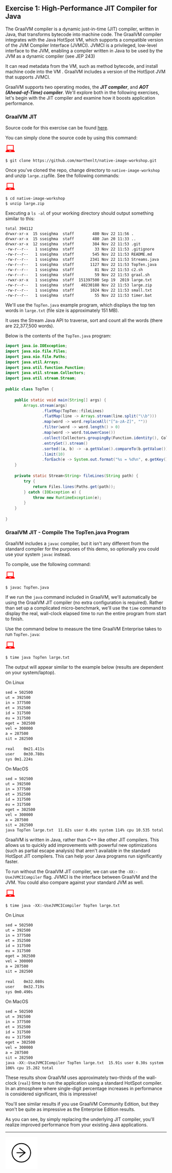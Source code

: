 ## Exercise 1: High-Performance JIT Compiler for Java


The GraalVM compiler is a dynamic just-in-time (JIT) compiler, written in Java, that transforms bytecode into machine code. The GraalVM compiler integrates with the Java HotSpot VM, which supports a compatible version of the JVM Compiler Interface (JVMCI). JVMCI is a privileged, low-level interface to the JVM, enabling a compiler written in Java to be used by the JVM as a dynamic compiler (see JEP 243)

It can read metadata from the VM, such as method bytecode, and install machine code into the VM . GraalVM includes a version of the HotSpot JVM that supports JVMCI.

GraalVM supports two operating modes, the _**JIT compiler**_, and _**AOT (Ahead-of-Time) compiler**_.  We'll explore both in the following exercises, let's begin with the JIT compiler and examine how it boosts application performance.

### GraalVM JIT

Source code for this exercise can be found [here](https://github.com/marthenlt/native-image-workshop).

You can simply clone the source code by using this command:

![user input](../images/userinput.png)

```
$ git clone https://github.com/marthenlt/native-image-workshop.git
```

Once you've cloned the repo, change directory to `native-image-workshop` and unzip `large.zip`file. See the following commands:

![user input](../images/userinput.png)

```
$ cd native-image-workshop
$ unzip large.zip
```

Executing a `ls -al` of your working directory should output something similar to this:

```
total 394112
drwxr-xr-x  15 sseighma  staff        480 Nov 22 11:56 .
drwxr-xr-x  15 sseighma  staff        480 Jan 20 11:33 ..
drwxr-xr-x  12 sseighma  staff        384 Nov 22 11:53 .git
-rw-r--r--   1 sseighma  staff         33 Nov 22 11:53 .gitignore
-rw-r--r--   1 sseighma  staff        545 Nov 22 11:53 README.md
-rw-r--r--   1 sseighma  staff       2341 Nov 22 11:53 Streams.java
-rw-r--r--   1 sseighma  staff       1127 Nov 22 11:53 TopTen.java
-rw-r--r--   1 sseighma  staff         81 Nov 22 11:53 c2.sh
-rw-r--r--   1 sseighma  staff         59 Nov 22 11:53 graal.sh
-rwxr-xr-x   1 sseighma  staff  151397500 Sep 19  2019 large.txt
-rw-r--r--   1 sseighma  staff   40230188 Nov 22 11:53 large.zip
-rw-r--r--   1 sseighma  staff       1024 Nov 22 11:53 small.txt
-rw-r--r--   1 sseighma  staff         55 Nov 22 11:53 timer.bat
```

We'll use the `TopTen.java` example program, which displays the top ten words in `large.txt` (file size is approximately 151 MB).

It uses the Stream Java API to traverse, sort and count all the words (there are 22,377,500 words).

Below is the contents of the `TopTen.java` program:

```java
import java.io.IOException;
import java.nio.file.Files;
import java.nio.file.Paths;
import java.util.Arrays;
import java.util.function.Function;
import java.util.stream.Collectors;
import java.util.stream.Stream;

public class TopTen {

    public static void main(String[] args) {
        Arrays.stream(args)
                .flatMap(TopTen::fileLines)
                .flatMap(line -> Arrays.stream(line.split("\\b")))
                .map(word -> word.replaceAll("[^a-zA-Z]", ""))
                .filter(word -> word.length() > 0)
                .map(word -> word.toLowerCase())
                .collect(Collectors.groupingBy(Function.identity(), Collectors.counting()))
                .entrySet().stream()
                .sorted((a, b) -> -a.getValue().compareTo(b.getValue()))
                .limit(10)
                .forEach(e -> System.out.format("%s = %d%n", e.getKey(), e.getValue()));
    }

    private static Stream<String> fileLines(String path) {
        try {
            return Files.lines(Paths.get(path));
        } catch (IOException e) {
            throw new RuntimeException(e);
        }
    }

}
```

### GraalVM JIT - Compile The TopTen.java Program

GraalVM includes a `javac` compiler, but it isn't any different from the
standard compiler for the purposes of this demo, so optionally you could use your system `javac` instead.

To compile, use the following command:

![user input](../images/userinput.png)

`$ javac TopTen.java`

If we run the `java` command included in GraalVM, we'll automatically be using
the GraalVM JIT compiler (no extra configuration is required). Rather than set up a complicated micro-benchmark, we'll use the `time` command to display the real, wall-clock elapsed time to run the entire program from start to finish.

Use the command below to measure the time GraalVM Enterprise takes to run `TopTen.java`:

![user input](../images/userinput.png)

`$ time java TopTen large.txt`

The output will appear similar to the example below (results are dependent on your system/laptop).

On Linux

```
sed = 502500
ut = 392500
in = 377500
et = 352500
id = 317500
eu = 317500
eget = 302500
vel = 300000
a = 287500
sit = 282500

real	0m21.411s
user	0m30.780s
sys	0m1.224s
```

On MacOS

```
sed = 502500
ut = 392500
in = 377500
et = 352500
id = 317500
eu = 317500
eget = 302500
vel = 300000
a = 287500
sit = 282500
java TopTen large.txt  11.62s user 0.49s system 114% cpu 10.535 total
```

GraalVM is written in Java, rather than C++ like other JIT compilers. This allows us to quickly add improvements with powerful new optimizations (such as partial escape analysis) that aren't available in the standard HotSpot JIT compilers. This can help your Java programs run significantly faster.

To run without the GraalVM JIT compiler, we can use the `-XX:-UseJVMCICompiler` flag. JVMCI is the interface between GraalVM and the JVM. You could also compare against your standard JVM as well.

![](../images/userinput.png)

`$ time java -XX:-UseJVMCICompiler TopTen large.txt`

On Linux

```
sed = 502500
ut = 392500
in = 377500
et = 352500
id = 317500
eu = 317500
eget = 302500
vel = 300000
a = 287500
sit = 282500

real	0m32.080s
user	0m32.719s
sys	0m0.490s
```

On MacOS

```
sed = 502500
ut = 392500
in = 377500
et = 352500
id = 317500
eu = 317500
eget = 302500
vel = 300000
a = 287500
sit = 282500
java -XX:-UseJVMCICompiler TopTen large.txt  15.91s user 0.30s system 106% cpu 15.282 total
```

These results show GraalVM uses approximately two-thirds of the wall-clock (`real`) time to run the application using a standard HotSpot compiler. In an atmosphere where single-digit percentage increases in performance is considered significant, this is impressive!

You'll see similar results if you use GraalVM Community Edition, but they won't be quite as impressive as the Enterprise Edition results.

As you can see, by simply replacing the underlying JIT compiler, you'll realize improved performance from your existing Java applications.

---
<a href="../ex02/">
    <img src="../images/noun_Next_511450_100.png"/>
</a>
